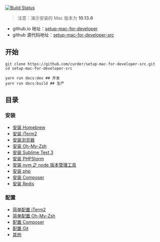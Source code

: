[![Build Status](https://travis-ci.org/curder/setup-mac-for-developer-src.svg?branch=master)](https://travis-ci.org/curder/setup-mac-for-developer-src)

> 注意：演示安装的 Mac 版本为 **10.13.6**

- github.io 地址：[setup-mac-for-developer](https://curder.github.io/setup-mac-for-developer/)
- github 源代码地址：[setup-mac-for-developer-src](https://github.com/curder/setup-mac-for-developer-src)

## 开始

```
git clone https://github.com/curder/setup-mac-for-developer-src.git
cd setup-mac-for-developer-src

yarn run docs:dev ## 开发
yarn run docs:build ## 生产
```


## 目录

### 安装

- [安装 Homebrew](./install/home-brew.md)
- [安装 iTerm2](./install/iterm2.md)
- [安装浏览器](./install/browser.md)
- [安装 Oh-My-Zsh](./install/oh-my-zsh.md)
- [安装 Sublime Text 3](./install/sublime-text-3.md)
- [安装 PHPStorm](./install/phpstorm.md)
- [安装 nvm 之 node 版本管理工具](./install/nvm.md)
- [安装 php](./install/php.md)
- [安装 Composer](./install/composer.md)
- [安装 Redis](./install/redis.md)

### 配置

- [简单配置 iTerm2](./config/iterm2.md)
- [简单配置 Oh-My-Zsh](./config/oh-my-zsh.md)
- [配置 Composer](./config/composer.md)
- [配置 Git](./config/git.md)
- [其他](./config/other.md)
